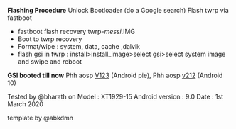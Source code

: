 **Flashing Procedure**
Unlock Bootloader (do a Google search)
Flash twrp via fastboot
* fastboot flash recovery twrp-*messi*.IMG
* Boot to twrp recovery
* Format/wipe : system, data, cache ,dalvik
* flash gsi in twrp : install>install_image>select gsi>select system image and swipe and reboot


**GSI booted till now**
Phh aosp [V123](https://github.com/phhusson/treble_experimentations/releases/download/v123/system-arm64-ab-vanilla-nosu.img.xz) (Android pie),
Phh aosp [v212](https://github.com/phhusson/treble_experimentations/releases/download/v212/system-quack-arm64-ab-vanilla.img.xz) (Android 10)




Tested by @bharath on
Model : XT1929-15
Android version : 9.0
Date : 1st March 2020

template by @abkdmn

